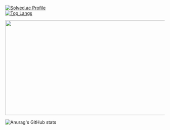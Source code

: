 [![Solved.ac Profile](http://mazassumnida.wtf/api/generate_badge?boj=gahyeonii)](https://solved.ac/gahyeonii)<br/>[![Top Langs](https://github-readme-stats.vercel.app/api/top-langs/?username=gahyeonnni&layout=compact)](https://github.com/gahyeonnni/github-readme-stats)

<a href="https://www.gitanimals.org/en_US?utm_medium=image&utm_source=gahyeonnni&utm_content=farm">
<img
  src="https://render.gitanimals.org/farms/gahyeonnni"
  width="600"
  height="300"
/>
</a>

![Anurag's GitHub stats](https://github-readme-stats.vercel.app/api?username=anuraghazra&show_icons=true)
